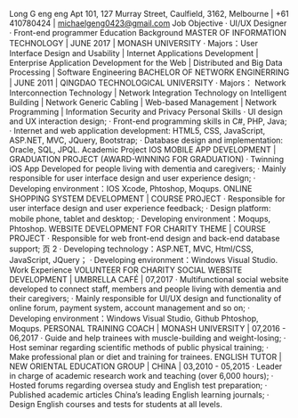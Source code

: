 Long G eng eng
Apt 101, 127 Murray Street, Caulfield, 3162, Melbourne | +61 410780424 | michaelgeng0423@gmail.com
Job Objective
· UI/UX Designer
· Front-end programmer
Education Background
MASTER OF INFORMATION TECHNOLOGY | JUNE 2017 | MONASH UNIVERSITY
· Majors：User Interface Design and Usability | Internet Applications Development | Enterprise Application Development for the Web | Distributed and Big Data Processing | Software Engineering
BACHELOR OF NETWORK ENGINERRING | JUNE 2011 | QINGDAO TECHNOLOGICAL UNIVERSITY
· Majors： Network Interconnection Technology | Network Integration Technology on Intelligent Building | Network Generic Cabling | Web-based Management | Network Programming | Information Security and Privacy
Personal Skills
· UI design and UX interaction design;
· Front-end programming skills in C#, PHP, Java;
· Internet and web application development: HTML5, CSS, JavaScript, ASP.NET, MVC, JQuery, Bootstrap;
· Database design and implementation: Oracle, SQL, JPQL.
Academic Project
IOS MOBILE APP DEVELOPMENT | GRADUATION PROJECT (AWARD-WINNING FOR GRADUATION)
· Twinning iOS App Developed for people living with dementia and caregivers;
· Mainly responsible for user interface design and user experience design;
· Developing environment：IOS Xcode, Phtoshop, Moqups.
ONLINE SHOPPING SYSTEM DEVELOPMENT | COURSE PROJECT
· Responsible for user interface design and user experience feedback;
· Design platform: mobile phone, tablet and desktop;
· Developing environment：Moqups, Phtoshop.
WEBSITE DEVELOPMENT FOR CHARITY THEME | COURSE PROJECT
· Responsible for web front-end design and back-end database support;
页 2
· Developing technology：ASP.NET, MVC, Html/CSS, JavaScript, JQuery；
· Developing environment：Windows Visual Studio.
Work Experience
VOLUNTEER FOR CHARITY SOCIAL WEBSITE DEVELOPMENT | UMBRELLA CAFÉ | 07,2017
· Multifunctional social website developed to connect staff, members and people living with dementia and their caregivers;
· Mainly responsible for UI/UX design and functionality of online forum, payment system, account management and so on;
· Developing environment：Windows Visual Studio, Github Phtoshop, Moqups.
PERSONAL TRAINING COACH | MONASH UNIVERSITY | 07,2016 - 06,2017
· Guide and help trainees with muscle-building and weight-losing;
· Host seminar regarding scientific methods of public physical training;
· Make professional plan or diet and training for trainees.
ENGLISH TUTOR | NEW ORIENTAL EDUCATION GROUP | CHINA | 03,2010 - 05,2015
· Leader in charge of academic research work and teaching (over 6,000 hours);
· Hosted forums regarding oversea study and English test preparation;
· Published academic articles China’s leading English learning journals;
· Design English courses and tests for students at all levels.
